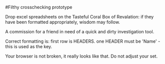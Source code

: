 #Filthy crosschecking prototype

Drop excel spreadsheets on the Tasteful Coral Box of Revalation: if they have been formatted appropriately, wisdom may follow.

A commission for a friend in need of a quick and dirty investigation tool.

Correct formatting is: first row is HEADERS.
one HEADER must be 'Name' - this is used as the key.

Your browser is not broken, it really looks like that. Do not adjust your set.  
